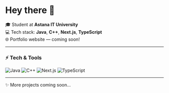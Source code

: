 # Hey there 👋

🎓 Student at **Astana IT University**  
💻 Tech stack: **Java**, **C++**, **Next.js**, **TypeScript**  
🌐 Portfolio website — coming soon!  

---

### ⚡ Tech & Tools
![Java](https://img.shields.io/badge/Java-ED8B00?style=for-the-badge&logo=openjdk&logoColor=white)
![C++](https://img.shields.io/badge/C++-00599C?style=for-the-badge&logo=cplusplus&logoColor=white)
![Next.js](https://img.shields.io/badge/Next.js-000000?style=for-the-badge&logo=nextdotjs&logoColor=white)
![TypeScript](https://img.shields.io/badge/TypeScript-007ACC?style=for-the-badge&logo=typescript&logoColor=white)

---

✨ More projects coming soon...
